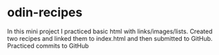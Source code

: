 # odin-recipes

In this mini project I practiced basic html with links/images/lists.
Created two recipes and linked them to index.html and then submitted to GitHub.
Practiced commits to GitHub